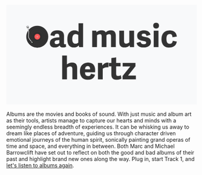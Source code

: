 ![](images/logo/share-banner.png)  

Albums are the movies and books of sound. With just music and album art as their tools, artists manage to capture our hearts and minds with a seemingly endless breadth of experiences. It can be whisking us away to dream like places of adventure, guiding us through character driven emotional journeys of the human spirit, sonically painting grand operas of time and space, and everything in between. Both Marc and Michael Barrowclift have set out to reflect on both the good and bad albums of their past and highlight brand new ones along the way. Plug in, start Track 1, and [let's listen to albums again](http://badmusichertz.com).